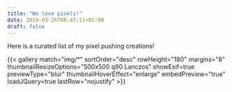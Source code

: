 ```yaml
---
title: "We love pixels!"
date: 2019-03-26T08:47:11+01:00
draft: false
---
```


Here is a curated list of my pixel pushing creations!

{{< gallery match="img/*" sortOrder="desc" rowHeight="180" margins="8" thumbnailResizeOptions="500x500 q90 Lanczos" showExif=true previewType="blur" thumbnailHoverEffect="enlarge" embedPreview="true" loadJQuery=true lastRow="nojustify" >}}
